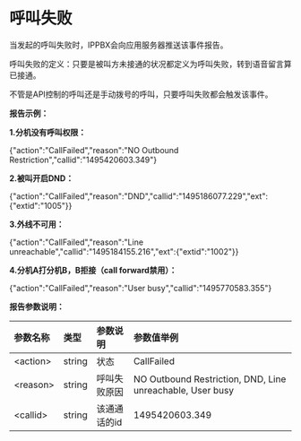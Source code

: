 # 呼叫失败

当发起的呼叫失败时，IPPBX会向应用服务器推送该事件报告。

呼叫失败的定义：只要是被叫方未接通的状况都定义为呼叫失败，转到语音留言算已接通。

不管是API控制的呼叫还是手动拨号的呼叫，只要呼叫失败都会触发该事件。

**报告示例：**

**1.分机没有呼叫权限：**

{"action":"CallFailed","reason":"NO Outbound Restriction","callid":"1495420603.349"}

**2.被叫开启DND：**

{"action":"CallFailed","reason":"DND","callid":"1495186077.229","ext":{"extid":"1005"}}

**3.外线不可用：**

{"action":"CallFailed","reason":"Line unreachable","callid":"1495184155.216","ext":{"extid":"1002"}}

**4.分机A打分机B，B拒接（call forward禁用）：**

{"action":"CallFailed","reason":"User busy","callid":"1495770583.355"}

**报告参数说明：**

| 参数名称 | 类型 | 参数说明 | 参数值举例 |
| :--- | :--- | :--- | :--- |
| &lt;action&gt; | string | 状态 | CallFailed |
| &lt;reason&gt; | string | 呼叫失败原因 | NO Outbound Restriction, DND, Line unreachable, User busy |
| &lt;callid&gt; | string | 该通通话的id | 1495420603.349 |

#### 



